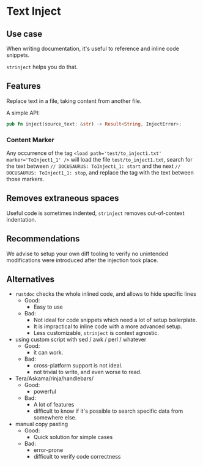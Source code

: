 # Text Inject

## Use case

When writing documentation, it's useful to reference and inline code snippets.

`strinject` helps you do that.

## Features

Replace text in a file, taking content from another file.

A simple API:

```rs
pub fn inject(source_text: &str) -> Result<String, InjectError>;
```

### Content Marker

Any occurrence of the tag `<load path='test/to_inject1.txt' marker='ToInject1_1' />`
will load the file `test/to_inject1.txt`, search for the text between `// DOCUSAURUS: ToInject1_1: start`
and the next `// DOCUSAURUS: ToInject1_1: stop`, and replace the tag with the text between those markers.

## Removes extraneous spaces

Useful code is sometimes indented, `strinject` removes out-of-context indentation.

## Recommendations

We advise to setup your own diff tooling to verify no unintended modifications were introduced
after the injection took place.

## Alternatives

- `rustdoc` checks the whole inlined code, and allows to hide specific lines
  - Good:
    - Easy to use
  - Bad:
    - Not ideal for code snippets which need a lot of setup boilerplate.
    - It is impractical to inline code with a more advanced setup.
    - Less customizable, `strinject` is context agnostic.
- using custom script with sed / awk / perl / whatever
  - Good:
    - it can work.
  - Bad:
    - cross-platform support is not ideal.
    - not trivial to write, and even worse to read.
- Tera/Askama/rinja/handlebars/
  - Good:
    - powerful
  - Bad:
    - A lot of features
    - difficult to know if it's possible to search specific data from somewhere else.
- manual copy pasting
  - Good:
    - Quick solution for simple cases
  - Bad:
    - error-prone
    - difficult to verify code correctness
